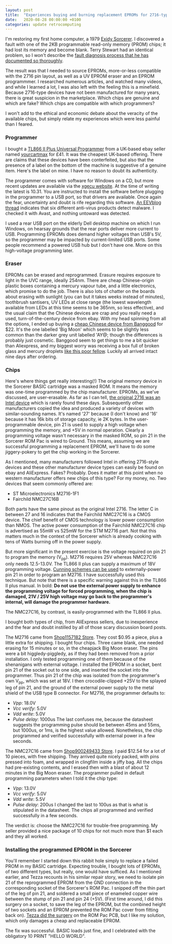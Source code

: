 ```yaml
---
layout: post
title:  "Experiences buying and burning replacement EPROMs for 2716-type devices"
date:   2020-08-28 00:00:00 +0100
categories: update retrocomputing 
---
```

I'm restoring my first home computer, a 1979 [Exidy Sorcerer](https://en.wikipedia.org/wiki/Exidy_Sorcerer). I discovered a fault with one of the 2KB programmable read-only memory (PROM) chips; it had lost its memory and become blank. Terry Stewart had an identical problem, so I won't describe the [fault diagnosis process that he has documented so thoroughly](https://www.classic-computers.org.nz/blog/2011-06-25-sorcerer-rom-pac-fix-part-1.htm).

The result was that I needed to source EPROMs, more-or-less compatible with the 2716 pin layout, as well as a UV EPROM eraser and an EPROM programmmer. I researched numerous articles, and watched many videos, and while I learned a lot, I was also left with the feeling this is a minefield. Because 2716-type devices have not been manufactured for many years, there is great suspicion in the marketplace. Which chips are genuine and which are fake? Which chips are compatible with which programmers?

I won't add to the ethical and economic debate about the veracity of the available chips, but simply relate my experiences which were less painful than I feared.

### Programmer
I bought a [TL866 II Plus Universal Programmer](http://xgecu.com/TL866_main.html) from a UK-based ebay seller named [yourcartmax](https://www.ebay.co.uk/usr/yourcartmax) for £41. It was the cheapest UK-based offering. There are claims that these devices have been conterfeited, but also that the presence of a label on the bottom of the machine is suggestive of a genuine item. Here's the label on mine. I have no reason to doubt its authenticity. 

The programmer comes with software for Windows on a CD, but more recent updates are available via the [xgecu website](http://xgecu.com/). At the time of writing the latest is 10.31. You are instructed to install the software before plugging in the programmer to a USB port, so that drivers are available. Once again the fear, uncertainty and doubt is rife regarding this software. [An EEVblog thread](https://www.eevblog.com/forum/beginners/tl866ii-plus-tl866acs-open-source-software-(oem-software-has-malware)/) indicates that six different anti-virus products detect malware. I checked it with Avast, and nothing untoward was detected.

I used a rear USB port on the elderly Dell desktop machine on which I run Windows, on hearsay grounds that the rear ports deliver more current to USB. Programming EPROMs does demand higher voltages than USB's 5V, so the programmer may be impacted by current-limited USB ports. Some people recommend a powered USB hub but I don't have one. More on this high-voltage programming later.

### Eraser
EPROMs can be erased and reprogrammed. Erasure requires exposure to light in the UVC range, ideally 254nm. There are cheap Chinese-origin plastic boxes containing a mercury vapour tube, and a little electronics, which promise to do the job. There is also lots of chatter on the boards about erasing with sunlight (you can but it takes weeks instead of minutes), toothbrush santisers, UV LEDs at close range (the lowest wavelength available from LEDs at this time seems to be 365nm, so less effective), and the usual claim that the Chinese devices are crap and you really need a used, turn-of-the-century device from ebay. With my head spinning from all the options, I ended up buying a [cheap Chinese device from Banggood](https://uk.banggood.com/NEW-High-Speed-Ultraviolet-Eraser-UV-EPROM-Eraser-Ultraviolet-Light-Erasable-Timer-p-1532425.html) for $22. It's the one labelled 'Big Moon' which seems to be slightly less common than the darker grey unit labelled 'AY@; though the differences is probably just cosmetic. Banggood seem to get things to me a bit quicker than Aliexpress, and my biggest worry was receiving a box full of broken glass and mercury droplets [like this poor fellow](https://www.youtube.com/watch?v=Zn3kWy_5kWU). Luckily all arrived intact nine days after ordering.

### Chips
Here's where things get really interesting(!) The original memory device in the Sorcerer BASIC cartridge was a masked ROM. It means the memory was one-time programmed by the chip manufacturer. EPROMs, as we've discussed, are user-erasable. As far as I can tell, [the original 2716 was an Intel device](http://www.sycelectronica.com.ar/semiconductores/2716.pdf) which is rarely found these days. Subsequently other manufacturers copied the idea and produced a variety of devices with similar-sounding names. It's named '27' because (I don't know) and '16' because it has 16k bits of storage capacity, ie 2K bytes. In the user-programmable device, pin 21 is used to supply a high voltage when programming the memory, and +5V in normal operation. Clearly a programming voltage wasn't necessary in the masked ROM, so pin 21 in the Sorcerer ROM Pac is wired to Ground. This means, assuming we are successful programming a replacement EPROM, we'll have to do some jiggery-pokery to get the chip working in the Sorcerer.

As I mentioned, many manufacturers followed Intel in offering 2716-style devices and these other manufacturer device types can easily be found on ebay and AliExpress. Fakes? Probably. Does it matter at this point when no western manufacturer offers new chips of this type? For my money, no. Two devices that seem commonly offered are:
- ST Microelectronics M2716-1F1
- Fairchild NMC27C16B

Both parts have the same pinout as the original Intel 2716. The letter C in between 27 and 16 indicates that the Fairchild NMC27C16 is a CMOS device. The chief benefit of CMOS technology is lower power consumption than NMOS. The active power consumption of the Fairchild NMC27C16 chip is advertised as 55mW vs 525mW for the STM M2716 part. Not that this matters much in the context of the Sorcerer which is already cooking with tens of Watts burning off in the power supply.

But more significant in the present exercise is the voltage required on pin 21 to program the memory (V<sub>pp</sub>). M2716 requires 25V whereas NMC27C16 only needs 12.5-13.0V. The TL866 II plus can supply a maximum of 18V programming voltage. [Cunning schemes can be used](https://www.youtube.com/watch?v=F9ADB7ImSwc) to externally-power pin 21 in order to program an M2716. I have successfully used this technique. But note that there is a specific warning against this in the TL866 II plus manual. In bold: **Do not use the external power supply to enhance the programming voltage for forced programming, when the chip is damaged, 21V / 25V high voltage may go back to the programmer's internal, will damage the programmer hardware.**

The NMC27C16, by contrast, is easily-programmed with the TL866 II plus.

I bought both types of chip, from AliExpress sellers, due to inexperience and the fear and doubt instilled by all of those scary discussion board posts.

The M2716 came from [Shop1157182 Store](https://www.aliexpress.com/store/1157182). They cost $0.95 a piece, plus a little extra for shipping. I bought four chips. Three came blank, one needed erasing for 15 minutes or so, in the cheapjack Big Moon eraser. The pins were a bit higgledy-piggledy, as if they had been removed from a prior installation. I only tested programming one of them because of the shenanigans with external voltage. I installed the EPROM in a socket, bent pin 21 of the socket out to one side, and inserted the socket into the programmer. Thus pin 21 of the chip was isolated from the programmer's own V<sub>pp</sub>, which was set at 18V. I then crocodile-clipped +25V to the splayed leg of pin 21, and the ground of the external power supply to the metal shield of the USB type B connector. For M2716, the programmer defaults to:
- *Vpp*: 18.0V
- *Vcc verify*: 5.0V
- *Vdd write*: 5.0V
- *Pulse delay*: 1000us
The last confuses me, because the datasheet suggests the programming pulse should be between 45ms and 55ms, but 1000us, or 1ms, is the highest value allowed. Nonetheless, the chip programmed and verified successfully with external power in a few seconds.

The NMC27C16 came from [Shop900249433 Store](https://www.aliexpress.com/item/4001292774346.html). I paid $12.54 for a lot of 10 pieces, with free shipping. They arrived quite nicely packed, with pins pressed into foam, and wrapped in clingfilm inside a jiffy bag. All the chips had pre-existing contents, and I erased then with a blast of about 12 minutes in the Big Moon eraser. The programmer pulled in default programming parameters when I told it the chip type:
- *Vpp*: 13.0V
- *Vcc verify*: 5.0V
- *Vdd write*: 5.5V
- *Pulse delay*: 200us
I changed the last to 100us as that is what is stipulated in the datasheet. The chips all programmed and verified successfully in a few seconds.

The verdict is: choose the NMC27C16 for trouble-free programming. My seller provided a nice package of 10 chips for not much more than $1 each and they all worked.

### Installing the programmed EPROM in the Sorcerer
You'll remember I started down this rabbit hole simply to replace a failed PROM in my BASIC cartridge. Expecting trouble, I bought lots of EPROMs, of two  different types, but really, one would have sufficed. As I mentioned earlier, and Tezza recounts in his similar repair story, we need to isolate pin 21 of the reprogrammed EPROM from the GND connection in the corresponding socket of the Sorcerer's ROM Pac. I snipped off the thin part of the leg of pin 21, and soldered a small piece of enameled copper wire between the stump of pin 21 and pin 24 (+5V). (First time around, I did this surgery on a socket, to save the leg of the EPROM, but the combined height of two sockets and an EPROM prevented the ROM Pac cover from fitting back on). [Tezza did the surgery](https://www.classic-computers.org.nz/blog/2011-06-25-sorcerer-rom-pac-fix-part-2.htm) on the ROM Pac PCB, but I like my solution, which only damages a cheap and replaceable EPROM. 

The fix was successful. BASIC loads just fine, and I celebrated with the obligatory 10 PRINT "HELLO WORLD".
